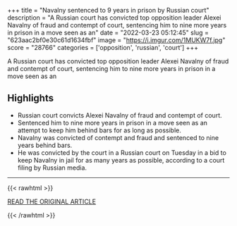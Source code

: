 +++
title = "Navalny sentenced to 9 years in prison by Russian court"
description = "A Russian court has convicted top opposition leader Alexei Navalny of fraud and contempt of court, sentencing him to nine more years in prison in a move seen as an"
date = "2022-03-23 05:12:45"
slug = "623aac2bf0e30c61d1634fbf"
image = "https://i.imgur.com/1MUKW7f.jpg"
score = "28766"
categories = ['opposition', 'russian', 'court']
+++

A Russian court has convicted top opposition leader Alexei Navalny of fraud and contempt of court, sentencing him to nine more years in prison in a move seen as an

## Highlights

- Russian court convicts Alexei Navalny of fraud and contempt of court.
- Sentenced him to nine more years in prison in a move seen as an attempt to keep him behind bars for as long as possible.
- Navalny was convicted of contempt and fraud and sentenced to nine years behind bars.
- He was convicted by the court in a Russian court on Tuesday in a bid to keep Navalny in jail for as many years as possible, according to a court filing by Russian media.

---

{{< rawhtml >}}
  <p class="article-category">
    <a target="_blank" href="https://www.voiceofalexandria.com/news/world/navalny-sentenced-to-9-years-in-prison-by-russian-court/article_71308219-edfa-50b9-9fad-4f7d78f152e2.html">READ THE ORIGINAL ARTICLE</a>
  </p>
{{< /rawhtml >}}
